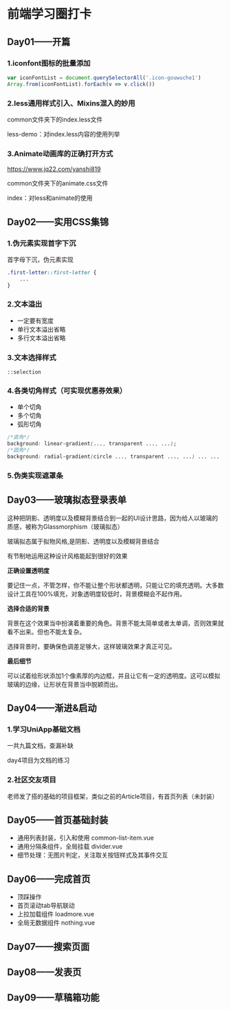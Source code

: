 # 前端学习圈打卡

## Day01——开篇

### 1.iconfont图标的批量添加

```js
var iconFontList = document.querySelectorAll('.icon-gouwuche1')
Array.from(iconFontList).forEach(v => v.click())
```

### 2.less通用样式引入、Mixins混入的妙用

common文件夹下的index.less文件

less-demo：对index.less内容的使用列举

### 3.Animate动画库的正确打开方式

https://www.jq22.com/yanshi819

common文件夹下的animate.css文件

index：对less和animate的使用

## Day02——实用CSS集锦

### 1.伪元素实现首字下沉

首字母下沉，伪元素实现

```css
.first-letter::first-letter {
    ...
}
```

### 2.文本溢出

- 一定要有宽度
- 单行文本溢出省略
- 多行文本溢出省略

### 3.文本选择样式

`::selection`

### 4.各类切角样式（可实现优惠券效果）

- 单个切角
- 多个切角
- 弧形切角

```css
/*直角*/
background: linear-gradient(..., transparent ..., ...);
/*圆角*/
background: radial-gradient(circle ..., transparent ..., ...) ... ...
```

### 5.伪类实现遮罩条

## Day03——玻璃拟态登录表单

这种把阴影、透明度以及模糊背景结合到一起的UI设计思路，因为给人以玻璃的质感，被称为Glassmorphism（玻璃拟态）

玻璃拟态属于拟物风格,是阴影、透明度以及模糊背景结合

有节制地运用这种设计风格能起到很好的效果

**正确设置透明度**

要记住一点，不管怎样，你不能让整个形状都透明，只能让它的填充透明。大多数设计工具在100%填充，对象透明度较低时，背景模糊会不起作用。

**选择合适的背景**

背景在这个效果当中扮演着重要的角色。背景不能太简单或者太单调，否则效果就看不出来。但也不能太复杂。

选择背景时，要确保色调差足够大，这样玻璃效果才真正可见。

**最后细节**

可以试着给形状添加1个像素厚的内边框，并且让它有一定的透明度。这可以模拟玻璃的边缘，让形状在背景当中脱颖而出。

## Day04——渐进&启动

### 1.学习UniApp基础文档

一共九篇文档，查漏补缺

day4项目为文档的练习

### 2.社区交友项目

老师发了搭的基础的项目框架，类似之前的Article项目，有首页列表（未封装）

## Day05——首页基础封装

- 通用列表封装，引入和使用 common-list-item.vue
- 通用分隔条组件，全局挂载 divider.vue
- 细节处理：无图片判定，关注取关按钮样式及其事件交互

## Day06——完成首页

- 顶踩操作
- 首页滚动tab导航联动
- 上拉加载组件 loadmore.vue
- 全局无数据组件 nothing.vue

## Day07——搜索页面

## Day08——发表页

## Day09——草稿箱功能